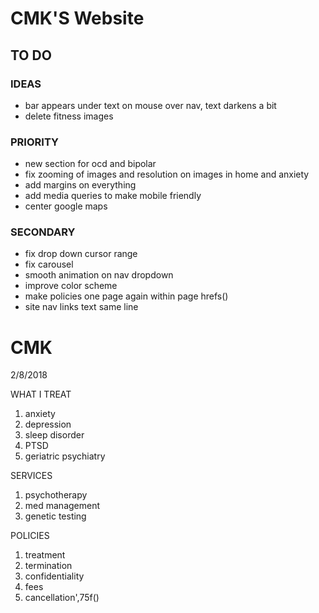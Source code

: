 # CMK'S Website

## TO DO

### IDEAS

- bar appears under text on mouse over nav, text darkens a bit
- delete fitness images
### PRIORITY

- new section for ocd and bipolar
- fix zooming of images and resolution on images in home and anxiety
- add margins on everything
- add media queries to make mobile friendly
- center google maps


### SECONDARY

- fix drop down cursor range
- fix carousel
- smooth animation on nav dropdown
- improve color scheme
- make policies one page again within page hrefs()
- site nav links text same line

# CMK

2/8/2018



WHAT I TREAT
1. anxiety
2. depression
3. sleep disorder
4. PTSD
5. geriatric psychiatry


SERVICES
1. psychotherapy
2. med management
3. genetic testing

POLICIES 
1. treatment
2. termination
3. confidentiality
4. fees
5. cancellation',75f()